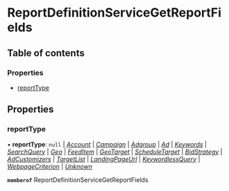 # ReportDefinitionServiceGetReportFields


## Table of contents

### Properties

- [reportType](reportdefinitionservicegetreportfields.md#reporttype)

## Properties

### reportType

• **reportType**: ``null`` \| [*Account*](./enums/reportdefinitionservicereporttype.md#account) \| [*Campaign*](./enums/reportdefinitionservicereporttype.md#campaign) \| [*Adgroup*](./enums/reportdefinitionservicereporttype.md#adgroup) \| [*Ad*](./enums/reportdefinitionservicereporttype.md#ad) \| [*Keywords*](./enums/reportdefinitionservicereporttype.md#keywords) \| [*SearchQuery*](./enums/reportdefinitionservicereporttype.md#searchquery) \| [*Geo*](./enums/reportdefinitionservicereporttype.md#geo) \| [*FeedItem*](./enums/reportdefinitionservicereporttype.md#feeditem) \| [*GeoTarget*](./enums/reportdefinitionservicereporttype.md#geotarget) \| [*ScheduleTarget*](./enums/reportdefinitionservicereporttype.md#scheduletarget) \| [*BidStrategy*](./enums/reportdefinitionservicereporttype.md#bidstrategy) \| [*AdCustomizers*](./enums/reportdefinitionservicereporttype.md#adcustomizers) \| [*TargetList*](./enums/reportdefinitionservicereporttype.md#targetlist) \| [*LandingPageUrl*](./enums/reportdefinitionservicereporttype.md#landingpageurl) \| [*KeywordlessQuery*](./enums/reportdefinitionservicereporttype.md#keywordlessquery) \| [*WebpageCriterion*](./enums/reportdefinitionservicereporttype.md#webpagecriterion) \| [*Unknown*](./enums/reportdefinitionservicereporttype.md#unknown)

**`memberof`** ReportDefinitionServiceGetReportFields
